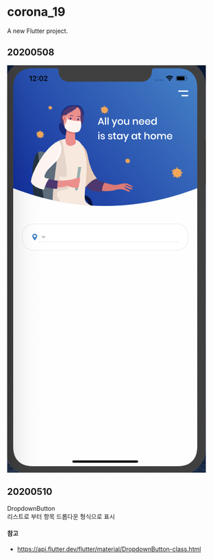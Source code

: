 # corona_19

A new Flutter project.

## 20200508

![20200508](./screenshot/20200508.png)

## 20200510

DropdownButton  
리스트로 부터 항목 드롭다운 형식으로 표시

#### 참고

- https://api.flutter.dev/flutter/material/DropdownButton-class.html

